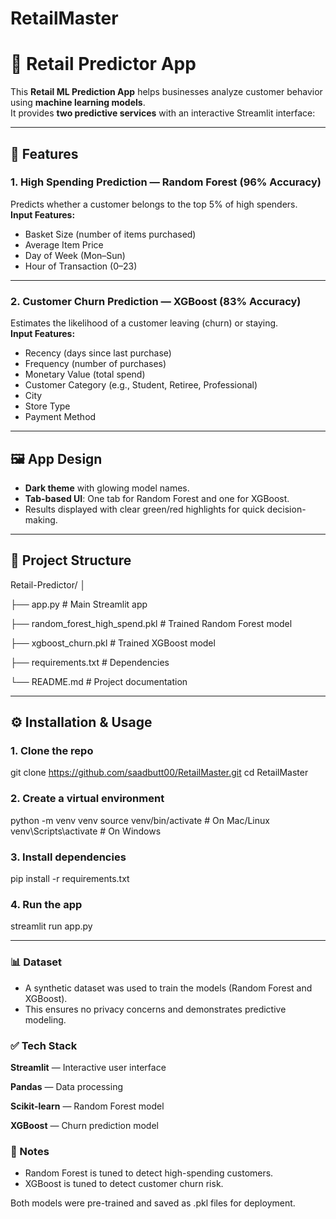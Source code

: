 # RetailMaster
# 🛒 Retail Predictor App

This **Retail ML Prediction App** helps businesses analyze customer behavior using **machine learning models**.  
It provides **two predictive services** with an interactive Streamlit interface:

---

## 🚀 Features

### 1. High Spending Prediction — **Random Forest (96% Accuracy)**
Predicts whether a customer belongs to the top 5% of high spenders.  
**Input Features:**
- Basket Size (number of items purchased)  
- Average Item Price  
- Day of Week (Mon–Sun)  
- Hour of Transaction (0–23)  

---

### 2. Customer Churn Prediction — **XGBoost (83% Accuracy)**
Estimates the likelihood of a customer leaving (churn) or staying.  
**Input Features:**
- Recency (days since last purchase)  
- Frequency (number of purchases)  
- Monetary Value (total spend)  
- Customer Category (e.g., Student, Retiree, Professional)  
- City  
- Store Type  
- Payment Method  

---

## 🖼 App Design
- **Dark theme** with glowing model names.  
- **Tab-based UI**: One tab for Random Forest and one for XGBoost.  
- Results displayed with clear green/red highlights for quick decision-making.  

---

## 📂 Project Structure
Retail-Predictor/
│

├── app.py # Main Streamlit app

├── random_forest_high_spend.pkl # Trained Random Forest model

├── xgboost_churn.pkl # Trained XGBoost model

├── requirements.txt # Dependencies

└── README.md # Project documentation


---

## ⚙️ Installation & Usage

### 1. Clone the repo
git clone https://github.com/saadbutt00/RetailMaster.git
cd RetailMaster

### 2. Create a virtual environment
python -m venv venv
source venv/bin/activate   # On Mac/Linux
venv\Scripts\activate      # On Windows

### 3. Install dependencies
pip install -r requirements.txt

### 4. Run the app
streamlit run app.py

---

### 📊 Dataset
- A synthetic dataset was used to train the models (Random Forest and XGBoost).
- This ensures no privacy concerns and demonstrates predictive modeling.

### ✅ Tech Stack
**Streamlit** — Interactive user interface

**Pandas** — Data processing

**Scikit-learn** — Random Forest model

**XGBoost** — Churn prediction model

### 📌 Notes
- Random Forest is tuned to detect high-spending customers.
- XGBoost is tuned to detect customer churn risk.

Both models were pre-trained and saved as .pkl files for deployment.
